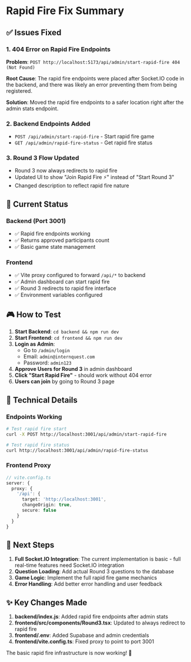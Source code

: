 # Rapid Fire Fix Summary

## ✅ Issues Fixed

### 1. **404 Error on Rapid Fire Endpoints**
**Problem**: `POST http://localhost:5173/api/admin/start-rapid-fire 404 (Not Found)`

**Root Cause**: The rapid fire endpoints were placed after Socket.IO code in the backend, and there was likely an error preventing them from being registered.

**Solution**: Moved the rapid fire endpoints to a safer location right after the admin stats endpoint.

### 2. **Backend Endpoints Added**
- `POST /api/admin/start-rapid-fire` - Start rapid fire game
- `GET /api/admin/rapid-fire-status` - Get rapid fire status

### 3. **Round 3 Flow Updated**
- Round 3 now always redirects to rapid fire
- Updated UI to show "Join Rapid Fire ⚡" instead of "Start Round 3"
- Changed description to reflect rapid fire nature

## 🚀 Current Status

### Backend (Port 3001)
- ✅ Rapid fire endpoints working
- ✅ Returns approved participants count
- ✅ Basic game state management

### Frontend
- ✅ Vite proxy configured to forward `/api/*` to backend
- ✅ Admin dashboard can start rapid fire
- ✅ Round 3 redirects to rapid fire interface
- ✅ Environment variables configured

## 🎮 How to Test

1. **Start Backend**: `cd backend && npm run dev`
2. **Start Frontend**: `cd frontend && npm run dev`
3. **Login as Admin**: 
   - Go to `/admin/login`
   - Email: `admin@internquest.com`
   - Password: `admin123`
4. **Approve Users for Round 3** in admin dashboard
5. **Click "Start Rapid Fire"** - should work without 404 error
6. **Users can join** by going to Round 3 page

## 🔧 Technical Details

### Endpoints Working
```bash
# Test rapid fire start
curl -X POST http://localhost:3001/api/admin/start-rapid-fire

# Test rapid fire status  
curl http://localhost:3001/api/admin/rapid-fire-status
```

### Frontend Proxy
```typescript
// vite.config.ts
server: {
  proxy: {
    '/api': {
      target: 'http://localhost:3001',
      changeOrigin: true,
      secure: false
    }
  }
}
```

## 🎯 Next Steps

1. **Full Socket.IO Integration**: The current implementation is basic - full real-time features need Socket.IO integration
2. **Question Loading**: Add actual Round 3 questions to the database
3. **Game Logic**: Implement the full rapid fire game mechanics
4. **Error Handling**: Add better error handling and user feedback

## ✨ Key Changes Made

1. **backend/index.js**: Added rapid fire endpoints after admin stats
2. **frontend/src/components/Round3.tsx**: Updated to always redirect to rapid fire
3. **frontend/.env**: Added Supabase and admin credentials
4. **frontend/vite.config.ts**: Fixed proxy to point to port 3001

The basic rapid fire infrastructure is now working! 🎉